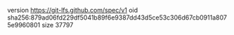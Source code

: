 version https://git-lfs.github.com/spec/v1
oid sha256:879ad06fd229df5041b89f6e9387dd43d5ce53c306d67cb0911a8075e9960801
size 37797
